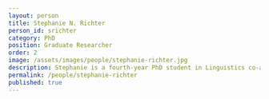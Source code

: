```yaml
---
layout: person  
title: Stephanie N. Richter
person_id: srichter
category: PhD
position: Graduate Researcher 
order: 2 
image: /assets/images/people/stephanie-richter.jpg   
description: Stephanie is a fourth-year PhD student in Linguistics co-advised by Aaron White.
permalink: /people/stephanie-richter
published: true
---
```

